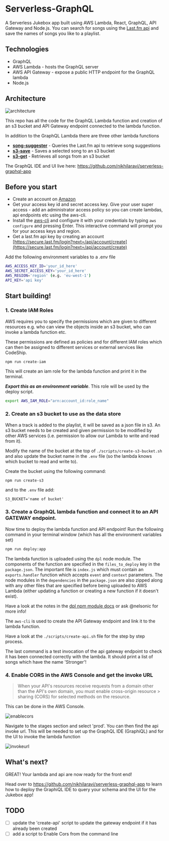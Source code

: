 # Serverless-GraphQL

A Serverless Jukebox app built using AWS Lambda, React, GraphQL, API Gateway and Node.js. You can search for songs using the [Last.fm api](http://www.last.fm/api) and save the names of songs you like to a playlist.

## Technologies
- GraphQL
- AWS Lambda - hosts the GraphQL server
- AWS API Gateway - expose a public HTTP endpoint for the GraphQL lambda
- Node.js

## Architecture

![architecture](https://cloud.githubusercontent.com/assets/5912647/15094803/deb865aa-14a7-11e6-870f-1fe552ead186.png)

This repo has all the code for the GraphQL Lambda function and creation of an s3 bucket and API Gateway endpoint connected to the lambda function.

In addition to the GraphQL Lambda there are three other lambda functions

* [**song-suggester**](https://github.com/nikhilaravi/song-suggester) - Queries the Last.fm api to retrieve song suggestions
* [**s3-save**](https://github.com/nikhilaravi/s3-save) - Saves a selected song to an s3 bucket
* [**s3-get**](https://github.com/nikhilaravi/s3-get) - Retrieves all songs from an s3 bucket

The GraphQL IDE and UI live here: https://github.com/nikhilaravi/serverless-graphql-app

## Before you start
- Create an account on [Amazon](https://aws.amazon.com/console/)
- Get your access key id and secret access key. Give your user super access - add an administrator access policy so you can create lambdas, api endpoints etc using the aws-cli.
- Install the [aws-cli](http://docs.aws.amazon.com/cli/latest/userguide/installing.html#install-bundle-other-os) and configure it with your credentials by typing `aws configure` and pressing Enter. This interactive command will prompt you for your access keys and region. 
- Get a last.fm api key by creating an account [https://secure.last.fm/login?next=/api/account/create](https://secure.last.fm/login?next=/api/account/create)

Add the following environment variables to a .env file
```sh
AWS_ACCESS_KEY_ID='your_id_here'
AWS_SECRET_ACCESS_KEY='your_id_here'
AWS_REGION='region' (e.g. 'eu-west-1')
API_KEY='api key'
```

## Start building!

### 1. Create IAM Roles

AWS requires you to specify the permissions which are given to different resources e.g. who can view the objects inside an s3 bucket, who can invoke a lambda function etc.

These permissions are defined as policies and for different IAM roles which can then be assigned to different services or external services like CodeShip.

```sh
npm run create-iam
```

This will create an iam role for the lambda function and print it in the terminal.

***Export this as an environment variable***. This role will be used by the deploy script.

```sh
export AWS_IAM_ROLE="arn:account_id:role_name"
```

### 2. Create an s3 bucket to use as the data store

When a track is added to the playlist, it will be saved as a json file in s3. An s3 bucket needs to be created and given permission to be modified by other AWS services (i.e. permission to allow our Lambda to write and read from it).

Modify the name of the bucket at the top of `./scripts/create-s3-bucket.sh` and also update the bucket name in the `.env` file (so the lambda knows which bucket to read and write to).

Create the bucket using the following command:

```sh
npm run create-s3
```

and to the `.env` file add:

``
S3_BUCKET='name of bucket'
``
### 3. Create a GraphQL lambda function and connect it to an API GATEWAY endpoint.

Now time to deploy the lambda function and API endpoint! Run the following command in your terminal window (which has all the environment variables set)

```sh
npm run deploy:app
```

The lambda function is uploaded using the `dpl` node module. The components of the function are specified in the `files_to_deploy` key in the `package.json`. The important file is `index.js` which must contain an `exports.handler` function which accepts `event` and `context` parameters. The node modules in the `dependencies` in the `package.json` are also zipped along with any other files that are specified before being uploaded to AWS Lambda (either updating a function or creating a new function if it doesn't exist).

Have a look at the notes in the [dpl npm module docs](https://github.com/numo-labs/aws-lambda-deploy) or ask @nelsonic for more info!

The `aws-cli` is used to create the API Gateway endpoint and link it to the lambda function.

Have a look at the `./scripts/create-api.sh` file for the step by step process.

The last command is a test invocation of the api gateway endpoint to check it has been connected correctly with the lambda. It should print a list of songs which have the name 'Stronger'!

### 4. Enable CORS in the AWS Console and get the invoke URL

> When your API's resources receive requests from a domain other than the API's own domain, you must enable cross-origin resource > sharing (CORS) for selected methods on the resource.

This can be done in the AWS Console.

![enablecors](https://cloud.githubusercontent.com/assets/5912647/14939120/89607546-0f31-11e6-8b3f-37bf4b0c0a4d.png)

Navigate to the stages section and select 'prod'. You can then find the api invoke url. This will be needed to set up the GraphQL IDE (GraphiQL) and for the UI to invoke the lambda function

![invokeurl](https://cloud.githubusercontent.com/assets/5912647/14939122/8e752b30-0f31-11e6-83ee-81665d2f2856.png)


## What's next?

GREAT! Your lambda and api are now ready for the front end!

Head over to https://github.com/nikhilaravi/serverless-graphql-app to learn how to deploy the GraphiQL IDE to query your schema and the UI for the Jukebox app!


## TODO

* [ ] update the 'create-api' script to update the gateway endpoint if it has already been created
* [ ] add a script to Enable Cors from the command line
